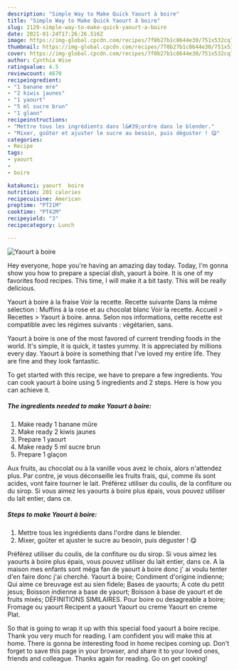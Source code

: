 ```yaml
---
description: "Simple Way to Make Quick Yaourt à boire"
title: "Simple Way to Make Quick Yaourt à boire"
slug: 2129-simple-way-to-make-quick-yaourt-a-boire
date: 2021-01-24T17:26:26.516Z
image: https://img-global.cpcdn.com/recipes/7f0b27b1c8644e30/751x532cq70/yaourt-a-boire-photo-principale-de-la-recette.jpg
thumbnail: https://img-global.cpcdn.com/recipes/7f0b27b1c8644e30/751x532cq70/yaourt-a-boire-photo-principale-de-la-recette.jpg
cover: https://img-global.cpcdn.com/recipes/7f0b27b1c8644e30/751x532cq70/yaourt-a-boire-photo-principale-de-la-recette.jpg
author: Cynthia Wise
ratingvalue: 4.5
reviewcount: 4670
recipeingredient:
- "1 banane mre"
- "2 kiwis jaunes"
- "1 yaourt"
- "5 ml sucre brun"
- "1 glaon"
recipeinstructions:
- "Mettre tous les ingrédients dans l&#39;ordre dans le blender."
- "Mixer, goûter et ajuster le sucre au besoin, puis déguster ! 😋"
categories:
- Recipe
tags:
- yaourt
- 
- boire

katakunci: yaourt  boire 
nutrition: 201 calories
recipecuisine: American
preptime: "PT21M"
cooktime: "PT42M"
recipeyield: "3"
recipecategory: Lunch

---
```



![Yaourt à boire](https://img-global.cpcdn.com/recipes/7f0b27b1c8644e30/751x532cq70/yaourt-a-boire-photo-principale-de-la-recette.jpg)

Hey everyone, hope you're having an amazing day today. Today, I'm gonna show you how to prepare a special dish, yaourt à boire. It is one of my favorites food recipes. This time, I will make it a bit tasty. This will be really delicious.

Yaourt à boire à la fraise Voir la recette. Recette suivante Dans la même sélection : Muffins à la rose et au chocolat blanc Voir la recette. Accueil &gt; Recettes &gt; Yaourt à boire. anna. Selon nos informations, cette recette est compatible avec les régimes suivants : végétarien, sans.

Yaourt à boire is one of the most favored of current trending foods in the world. It's simple, it is quick, it tastes yummy. It is appreciated by millions every day. Yaourt à boire is something that I've loved my entire life. They are fine and they look fantastic.


To get started with this recipe, we have to prepare a few ingredients. You can cook yaourt à boire using 5 ingredients and 2 steps. Here is how you can achieve it.

<!--inarticleads1-->

##### The ingredients needed to make Yaourt à boire:

1. Make ready 1 banane mûre
1. Make ready 2 kiwis jaunes
1. Prepare 1 yaourt
1. Make ready 5 ml sucre brun
1. Prepare 1 glaçon


Aux fruits, au chocolat ou à la vanille vous avez le choix, alors n&#39;attendez plus. Par contre, je vous déconseille les fruits frais, qui, comme ils sont acides, vont faire tourner le lait. Préférez utiliser du coulis, de la confiture ou du sirop. Si vous aimez les yaourts à boire plus épais, vous pouvez utiliser du lait entier, dans ce. 

<!--inarticleads2-->

##### Steps to make Yaourt à boire:

1. Mettre tous les ingrédients dans l&#39;ordre dans le blender.
1. Mixer, goûter et ajuster le sucre au besoin, puis déguster ! 😋


Préférez utiliser du coulis, de la confiture ou du sirop. Si vous aimez les yaourts à boire plus épais, vous pouvez utiliser du lait entier, dans ce. A la maison mes enfants sont méga fan de yaourt à boire donc j&#39; ai voulu tenter d&#39;en faire donc j&#39;ai cherché. Yaourt à boire; Condiment d&#39;origine indienne; Qui aime ce breuvage est au sien fidele; Bases de yaourts; A cote du petit jesus; Boisson indienne a base de yaourt; Boisson à base de yaourt et de fruits mixés; DÉFINITIONS SIMILAIRES. Pour boire ou desagreable a boire; Fromage ou yaourt Recipent a yaourt Yaourt ou creme Yaourt en creme Plat. 

So that is going to wrap it up with this special food yaourt à boire recipe. Thank you very much for reading. I am confident you will make this at home. There is gonna be interesting food in home recipes coming up. Don't forget to save this page in your browser, and share it to your loved ones, friends and colleague. Thanks again for reading. Go on get cooking!
